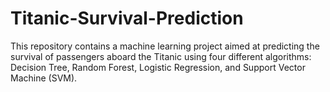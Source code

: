 # Titanic-Survival-Prediction
This repository contains a machine learning project aimed at predicting the survival of passengers aboard the Titanic using four different algorithms: Decision Tree, Random Forest, Logistic Regression, and Support Vector Machine (SVM).
